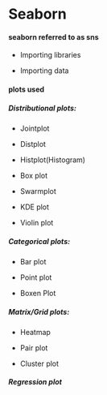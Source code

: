 # Seaborn


#### seaborn referred to as sns

- Importing libraries

- Importing data

#### plots used

##### Distributional plots:

- Jointplot

- Distplot

- Histplot(Histogram)

- Box plot
  
- Swarmplot

- KDE plot

- Violin plot

##### Categorical plots:
- Bar plot

- Point plot

- Boxen Plot

##### Matrix/Grid plots:
- Heatmap

- Pair plot

- Cluster plot

##### Regression plot
